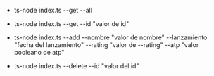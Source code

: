 - ts-node index.ts --get --all

- ts-node index.ts --get --id "valor de id"

- ts-node index.ts --add --nombre "valor de nombre" --lanzamiento "fecha del lanzamiento" --rating "valor de --rating" --atp "valor booleano de atp"

- ts-node index.ts --delete --id "valor del id"
